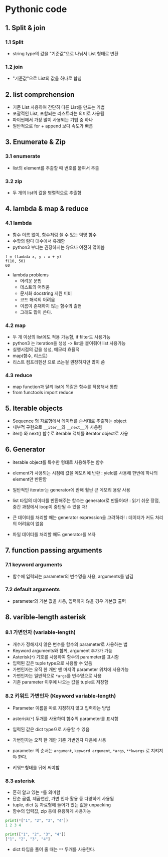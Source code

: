 # Pythonic code

## 1. Split & join

### 1.1 Split
- string type의 값을 "기준값"으로 나눠서 List 형태로 변환

### 1.2 join
- "기준값"으로 List의 값을 하나로 합침

## 2. list comprehension

- 기존 List 사용하여 간단히 다른 List를 만드는 기법
- 포괄적인 List, 포함되는 리스트라는 의미로 사용됨
- 파이썬에서 가장 많이 사용되는 기법 중 하나
- 일반적으로 for + append 보다 속도가 빠름

## 3. Enumerate & Zip

### 3.1 enumerate

- list의 element를 추출할 때 번호를 붙여서 추출

### 3.2 zip

- 두 개의 list의 값을 병렬적으로 추출함

## 4. lambda & map & reduce

### 4.1 lambda

- 함수 이름 없이, 함수처럼 쓸 수 있는 익명 함수
- 수학의 람다 대수에서 유래함
- python3 부터는 권장하지는 않으나 여전히 많이씀

```pyhon
f = (lambda x, y : x + y)
f(10, 50)
60
```

- lambda problems
  - 어려운 문법
  - 테스트의 어려움
  - 문서화 docstring 지원 미비
  - 코드 해석의 어려움
  - 이름이 존재하지 않는 함수의 출현
  - 그래도 많이 쓴다.

### 4.2 map

- 두 개 이상의 list에도 적용 가능함, if filter도 사용가능
- python3 는 iteration을 생성 -> list을 붙여줘야 list 사용가능
- 실행시점의 값을 생성, 메모리 효율적
- map(함수, 리스트)
- 리스트 컴프리헨션 으로 쓰는걸 권장하지만 많이 씀

### 4.3 reduce

- map function과 달리 list에 똑같은 함수를 적용해서 통합
- from functools import reduce

## 5. Iterable objects

- Sequence 형 자료형에서 데이터를 순서대로 추출하는 object
- 내부적 구현으로 `__iter__`와 `__next__`가 사용됨
- iter() 와 next() 함수로 iterable 객체를 iterator object로 사용

## 6. Generator

- iterable object를 특수한 형태로 사용해주는 함수
- element가 사용되는 시점에 값을 메모리에 반환
  : yield를 사용해 한번에 하나의 element만 반환함 
  
- 일반적인 iterator는 generator에 반해 훨씬 큰 메모리 용량 사용

- list 타입의 데이터를 반환해주는 함수는 generator로 만들어라!
: 읽기 쉬운 장점, 중간 과정에서 loop이 중단될 수 있을 때!
- 큰 데이터를 처리할 때는 generator expression을 고려하라!
: 데이터가 커도 처리의 어려움이 없음
- 파일 데이터를 처리할 때도 generator를 쓰자


## 7. function passing arguments

### 7.1 keyword arguments

- 함수에 입력되는 parameter의 변수명을 사용, arguments를 넘김

### 7.2 default arguments

- parameter의 기본 값을 사용, 입력하지 않을 경우 기본값 출력

## 8. varible-length asterisk

### 8.1 가변인자 (variable-length)

- 개수가 정해지지 않은 변수를 함수의 parameter로 사용하는 법
- Keyword arguments와 함께, argument 추가가 가능
- Asterisk(`*`) 기호를 사용하여 함수의 parameter를 표시함
- 입력된 값은 tuple type으로 사용할 수 있음
- 가변인자는 오직 한 개만 맨 마지막 parameter 위치에 사용가능
- 가변인자는 일반적으로 `*args`를 변수명으로 사용
- 기존 parameter 이후에 나오는 값을 tuple로 저장함

### 8.2 키워드 가변인자 (Keyword variable-length)

- Parameter 이름을 따로 지정하지 않고 입력하는 방법
- asterisk(`*`) 두개를 사용하여 함수의 parameter를 표시함
- 입력된 값은 dict type으로 사용할 수 있음
- 가변인자는 오직 한 개만 기존 가변인자 다음에 사용

- parameter 의 순서는 `argument`, `keyword argument`, `*args`, `**kwargs` 로 지켜져야 한다.
- 키워드형태를 뒤에 써야함

### 8.3 asterisk

- 흔히 알고 있는 `*`를 의미함
- 단순 곱셈, 제곱연산, 가변 인자 활용 등 다양하게 사용됨
- tuple, dict 등 자료형에 들어가 있는 값을 unpacking
- 함수의 입력값, zip 등에 유용하게 사용가능

```python
print(*["1", "2", "3", "4"])
1 2 3 4

print(["1", "2", "3", "4"])
["1", "2", "3", "4"]
```

- dict 타입을 풀어 줄 때는 `**` 두개를 사용한다.






